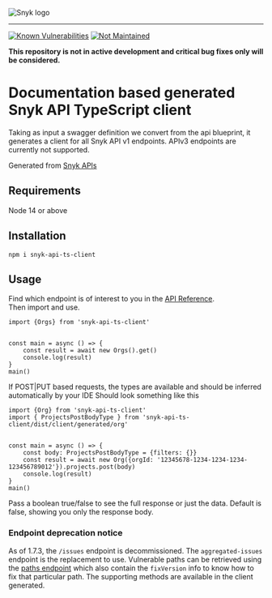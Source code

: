 ![Snyk logo](https://snyk.io/style/asset/logo/snyk-print.svg)

***

[![Known Vulnerabilities](https://snyk.io/test/github/snyk-tech-services/snyk-api-ts-client/badge.svg)](https://snyk.io/test/github/snyk-tech-services/snyk-api-ts-client)
[![Not Maintained](https://img.shields.io/badge/Maintenance%20Level-Not%20Maintained-yellow.svg)](https://gist.github.com/cheerfulstoic/d107229326a01ff0f333a1d3476e068d)

**This repository is not in active development and critical bug fixes only will be considered.**

# Documentation based generated Snyk API TypeScript client

Taking as input a swagger definition we convert from the api blueprint, it generates a client for all Snyk API v1 endpoints.
APIv3 endpoints are currently not supported.

Generated from [Snyk APIs](https://snyk.docs.apiary.io/)

## Requirements
Node 14 or above

## Installation
`npm i snyk-api-ts-client`

## Usage

Find which endpoint is of interest to you in the [API Reference](https://snyk.docs.apiary.io/).\
Then import and use.

```
import {Orgs} from 'snyk-api-ts-client'


const main = async () => {
    const result = await new Orgs().get()
    console.log(result)
}
main()
```

If POST|PUT based requests, the types are available and should be inferred automatically by your IDE
Should look something like this

```
import {Org} from 'snyk-api-ts-client'
import { ProjectsPostBodyType } from 'snyk-api-ts-client/dist/client/generated/org'


const main = async () => {
    const body: ProjectsPostBodyType = {filters: {}}
    const result = await new Org({orgId: '12345678-1234-1234-1234-123456789012'}).projects.post(body)
    console.log(result)
}
main()
```

Pass a boolean true/false to see the full response or just the data. Default is false, showing you only the response body.


### Endpoint deprecation notice
As of 1.7.3, the `/issues` endpoint is decommissioned. The `aggregated-issues` endpoint is the replacement to use.
Vulnerable paths can be retrieved using the [paths endpoint](https://snyk.docs.apiary.io/#reference/projects/project-issue-paths/list-all-project-issue-paths) which also contain the `fixVersion` info to know how to fix that particular path.
The supporting methods are available in the client generated.

